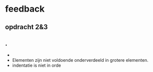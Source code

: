# feedback

## opdracht 2&3

 . 
 -
 -
 - Elementen zijn niet voldoende onderverdeeld in grotere elementen.
 - indentatie is niet in orde
 